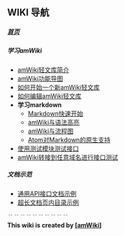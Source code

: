 
## WIKI 导航

##### [首页](/zongher/wiki/wiki)

##### 学习amWiki
- [amWiki轻文库简介](/zongher/wiki/wiki/amWiki轻文库简介 "amWiki轻文库简介")
- [amWiki功能导图](/zongher/wiki/wiki/amWiki功能导图 "amWiki功能导图")
- [如何开始一个新amWiki轻文库](/zongher/wiki/wiki/如何开始一个新amWiki轻文库 "如何开始一个新amWiki轻文库")
- [如何编辑amWiki轻文库](/zongher/wiki/wiki/如何编辑amWiki轻文库 "如何编辑amWiki轻文库")
- **学习markdown**
    - [Markdown快速开始](/zongher/wiki/wiki/Markdown快速开始 "Markdown快速开始")
    - [amWiki与语法高亮](/zongher/wiki/wiki/amWiki与语法高亮 "amWiki与语法高亮")
    - [amWiki与流程图](/zongher/wiki/wiki/amWiki与流程图 "amWiki与流程图")
    - [Atom对Markdown的原生支持](/zongher/wiki/wiki/Atom对Markdown的原生支持 "Atom对Markdown的原生支持")
- [使用测试模块测试接口](/zongher/wiki/wiki/使用测试模块测试接口 "使用测试模块测试接口")
- [amWiki转接到任意域名进行接口测试](/zongher/wiki/wiki/amWiki转接到任意域名进行接口测试 "amWiki转接到任意域名进行接口测试")

##### 文档示范
- [通用API接口文档示例](/zongher/wiki/wiki/通用API接口文档示例 "通用API接口文档示例")
- [超长文档页内目录示例](/zongher/wiki/wiki/超长文档页内目录示例 "超长文档页内目录示例")


﹊﹊﹊﹊﹊﹊﹊﹊﹊﹊  
**This wiki is created by [[amWiki](http://amwiki.org)]**